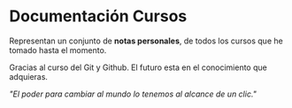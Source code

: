 # Documentación Cursos
Representan un conjunto de **notas personales**, de todos los cursos que he tomado hasta el momento.

Gracias al curso del Git y Github.
El futuro esta en el conocimiento que adquieras.

*"El poder para cambiar al mundo lo tenemos al alcance de un clic."*



